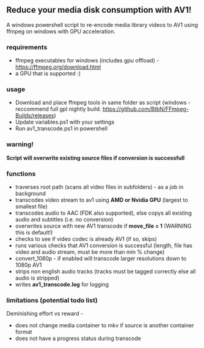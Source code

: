 ## Reduce your media disk consumption with AV1!
A windows powershell script to re-encode media library videos to AV1 using ffmpeg on windows with GPU acceleration. 

### requirements
- ffmpeg executables for windows (includes gpu offload) - https://ffmpeg.org/download.html
- a GPU that is supported :) 

### usage 
- Download and place ffmpeg tools in same folder as script (windows - reccommend full gpl nightly build. https://github.com/BtbN/FFmpeg-Builds/releases) 
- Update variables.ps1 with your settings
- Run av1_transcode.ps1 in powershell 

### warning! 
**Script will overwrite existing source files if conversion is successfull**

### functions
- traverses root path (scans all video files in subfolders) - as a job in background 
- transcodes video stream to av1 using **AMD or Nvidia GPU** (largest to smallest file) 
- transcodes audio to AAC (FDK also supported), else copys all existing audio and subtitles (i.e. no conversion) 
- overwrites source with new AV1 transcode if **move_file = 1** (WARNING this is default!) 
- checks to see if video codec is already AV1 (if so, skips)
- runs various checks that AV1 conversion is successful (length, file has video and audio stream, must be more than min % change)
- convert_1080p - if enabled will transcode larger resolutions down to 1080p AV1 
- strips non english audio tracks (tracks must be tagged correctly else all audio is stripped)
- writes **av1_transcode.log** for logging 

### limitations (potential todo list) 
Deminishing effort vs reward - 
- does not change media container to mkv if source is another container format
- does not have a progress status during transcode 
